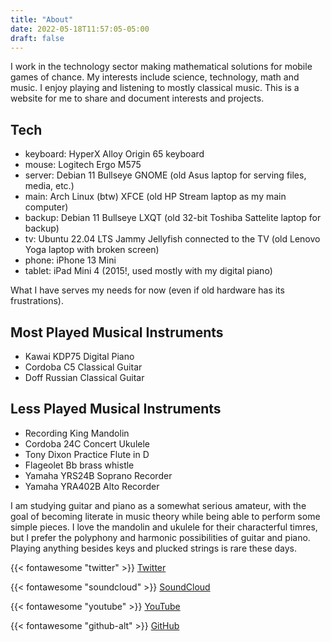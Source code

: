 ```yaml
---
title: "About"
date: 2022-05-18T11:57:05-05:00
draft: false
---
```

I work in the technology sector making mathematical solutions for mobile games of chance.
My interests include science, technology, math and music.
I enjoy playing and listening to mostly classical music.
This is a website for me to share and document interests and projects.

## Tech

- keyboard: HyperX Alloy Origin 65 keyboard 
- mouse: Logitech Ergo M575
- server: Debian 11 Bullseye GNOME (old Asus laptop for serving files, media, etc.)
- main: Arch Linux (btw) XFCE (old HP Stream laptop as my main computer)
- backup: Debian 11 Bullseye LXQT (old 32-bit Toshiba Sattelite laptop for backup)
- tv: Ubuntu 22.04 LTS Jammy Jellyfish connected to the TV (old Lenovo Yoga laptop with broken screen)
- phone: iPhone 13 Mini
- tablet: iPad Mini 4 (2015!, used mostly with my digital piano)

What I have serves my needs for now (even if old hardware has its frustrations).

## Most Played Musical Instruments

- Kawai KDP75 Digital Piano
- Cordoba C5 Classical Guitar
- Doff Russian Classical Guitar

## Less Played Musical Instruments

- Recording King Mandolin
- Cordoba 24C Concert Ukulele
- Tony Dixon Practice Flute in D
- Flageolet Bb brass whistle
- Yamaha YRS24B Soprano Recorder
- Yamaha YRA402B Alto Recorder

I am studying guitar and piano as a somewhat serious amateur, with the goal of becoming literate in music theory while being able to perform some simple pieces.
I love the mandolin and ukulele for their characterful timres, but I prefer the polyphony and harmonic possibilities of guitar and piano.
Playing anything besides keys and plucked strings is rare these days.

{{< fontawesome "twitter" >}} [Twitter](https://twitter.com/adrochoa)

{{< fontawesome "soundcloud" >}} [SoundCloud](https://soundcloud.com/)

{{< fontawesome "youtube" >}} [YouTube](https://youtube.com)

{{< fontawesome "github-alt" >}} [GitHub](https://github.com/adrochoa)
